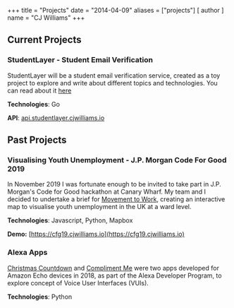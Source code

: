 +++
title = "Projects"
date = "2014-04-09"
aliases = ["projects"]
[ author ]
  name = "CJ Williams"
+++

## Current Projects

### StudentLayer - Student Email Verification

StudentLayer will be a student email verification service, created as a toy project to explore and write about 
different topics and technologies. You can read about it [here](https://cjwilliams.io/posts)

**Technologies**: Go

**API**: [api.studentlayer.cjwilliams.io](http://api.studentlayer.cjwilliams.io/studentlayer)

## Past Projects

### Visualising Youth Unemployment - J.P. Morgan Code For Good 2019

In November 2019 I was fortunate enough to be invited to take part in J.P. Morgan's Code for Good hackathon at Canary 
Wharf. My team and I decided to undertake a brief for [Movement to Work](https://www.movementtowork.com/), creating an
interactive map to visualise youth unemployment in the UK at a ward level. 

**Technologies**: Javascript, Python, Mapbox

**Demo:** [https://cfg19.cjwilliams.io](https://cfg19.cjwilliams.io)

### Alexa Apps

[Christmas Countdown](https://www.amazon.co.uk/CJ-Williams-Christmas-Countdown/dp/B079YS4NG5/) and 
[Compliment Me](https://www.amazon.co.uk/CJ-Williams-Compliment-Me/dp/B07D1G5RWF) were two apps developed for Amazon 
Echo devices in 2018, as part of the Alexa Developer 
Program, to explore concept of Voice User Interfaces (VUIs). 

**Technologies**: Python
